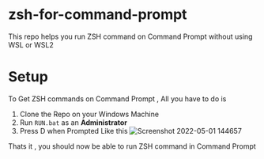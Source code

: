 # zsh-for-command-prompt
This repo helps you run ZSH command on Command Prompt without using WSL or WSL2 

# Setup
To Get ZSH commands on Command Prompt , All you have to do is 
1. Clone the Repo on your Windows Machine
1. Run ``RUN.bat`` as an **Administrator** 
1. Press D when Prompted Like this
![Screenshot 2022-05-01 144657](https://user-images.githubusercontent.com/67449931/166139844-c2cd2b19-0f1f-434c-a679-fb54084e4f4d.png)


Thats it , you should now be able to run ZSH command in Command Prompt
